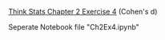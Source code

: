 [Think Stats Chapter 2 Exercise 4](http://greenteapress.com/thinkstats2/html/thinkstats2003.html#toc24) (Cohen's d)

Seperate Notebook file "Ch2Ex4.ipynb"
